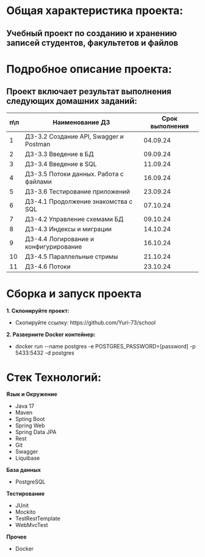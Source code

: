 # Общая характеристика проекта:
## Учебный проект по созданию и хранению записей студентов, факультетов и файлов
# Подробное описание проекта:
## Проект включает результат выполнения следующих домашних заданий:
| п\п|Наименование ДЗ                        |Срок выполнения|
|------------|---------------------------------------|-----------------|
1|ДЗ-3.2 Создание API, Swagger и Postman | 04.09.24
2|ДЗ-3.3 Введение в БД | 09.09.24
3|ДЗ-3.4 Введение в SQL| 11.09.24
4|ДЗ-3.5 Потоки данных. Работа с файлами | 16.09.24
5|ДЗ-3.6 Тестирование приложений | 23.09.24
6|ДЗ-4.1 Продолжение знакомства с SQL | 07.10.24
7|ДЗ-4.2 Управление схемами БД | 09.10.24
8|ДЗ-4.3 Индексы и миграции | 14.10.24
9|ДЗ-4.4 Логирование и конфигурирование | 16.10.24
10|ДЗ-4.5 Параллельные стримы | 21.10.24
11|ДЗ-4.6 Потоки | 23.10.24
  
<h1 align="left">Сборка и запуск проекта</h1>
 <p><strong>1. Склонируйте проект:</strong></p>
<ul>
   <li> Скопируйте ссылку: https://github.com/Yuri-73/school</li>
</ul>
<p><strong>2. Разверните Docker контейнер:</strong></p>
<ul>
   <li>docker run --name postgres -e POSTGRES_PASSWORD=[password] -p 5433:5432 -d postgres</li>
</ul>

<h1 align="left">Стек Технологий:</h1>
  <p><strong>Язык и Окружение</strong></p>
<ul>
   <li>Java 17</li>
   <li>Maven</li>
   <li>Spting Boot</li>
   <li>Spring Web</li>
   <li>Spring Data JPA</li>
   <li>Rest</li>
   <li>Git</li>
   <li>Swagger</li>
   <li>Liquibase</li>
</ul>
  <p><strong>База данных</strong></p>
<ul>
   <li>PostgreSQL</li>
</ul>
<p><strong>Тестирование</strong></p>
<ul>
   <li>JUnit</li>
  <li>Mockito</li>
  <li>TestRestTemplate</li>
  <li>WebMvcTest</li>
</ul>
<p><strong>Прочее</strong></p>
<ul>
   <li>Docker</li>
</ul>
  
 
